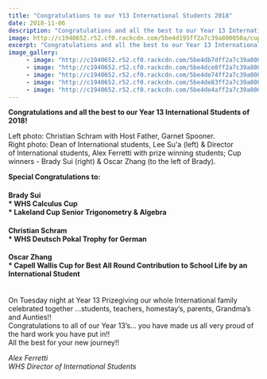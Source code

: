 ```yaml
---
title: "Congratulations to our Y13 International Students 2018"
date: 2018-11-06
description: "Congratulations and all the best to our Year 13 International Students of 2018..."
image: http://c1940652.r52.cf0.rackcdn.com/5be4d195ff2a7c39a800050a/cup-students-together.jpg
excerpt: "Congratulations and all the best to our Year 13 International Students of 2018."
image_gallery:
     - image: "http://c1940652.r52.cf0.rackcdn.com/5be4db7dff2a7c39a800050c/Heads-of-International-2019.jpg"
     - image: "http://c1940652.r52.cf0.rackcdn.com/5be4dce8ff2a7c39a8000510/cultural-awards-zhang.jpg"
     - image: "http://c1940652.r52.cf0.rackcdn.com/5be4de74ff2a7c39a8000516/endorse-with-colours.jpg"
     - image: "http://c1940652.r52.cf0.rackcdn.com/5be4de83ff2a7c39a8000518/colours.jpg"
     - image: "http://c1940652.r52.cf0.rackcdn.com/5be4de4aff2a7c39a8000514/boy-on-stage.jpg"
---
```


<p><strong>Congratulations and all the best to our Year 13 International Students of 2018!</strong></p>
<p>Left photo: Christian Schram with Host Father, Garnet Spooner.<br />Right photo: Dean of International students, Lee Su'a (left) &amp; <span>Director of&nbsp;</span>International students, Alex Ferretti with prize winning students; Cup winners - Brady Sui (right) &amp; Oscar Zhang (to the left of Brady).</p>
<p><strong>Special Congratulations to:</strong></p>
<h4>Brady Sui&nbsp;<span class="text_exposed_show"><br />* WHS Calculus Cup<br />* Lakeland Cup Senior Trigonometry &amp; Algebra</span></h4>
<h4 class="text_exposed_show">Christian Schram&nbsp;<br />* WHS Deutsch Pokal Trophy for German</h4>
<h4 class="text_exposed_show"><span class="_5mfr"><span class="_6qdm"><span>Oscar Zhang</span><br /></span></span>* Capell Wallis Cup for Best All Round Contribution to School Life by an International Student</h4>
<p><span><br />On Tuesday night at Year 13 Prizegiving our whole International family celebrated together ...students, teachers, homestay&rsquo;s, parents, Grandma&rsquo;s and Aunties!! <br />Congratulations to all of our Year 13&rsquo;s... you have made us all very proud of the hard work you have put in!! <br />All the best for your new journey!!</span></p>
<p><em><span class="_5mfr"><span class="_6qdm">Alex Ferretti<br />WHS <em>Director of&nbsp;</em>International Students&nbsp;</span></span></em></p>

